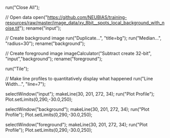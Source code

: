 run("Close All");

// Open data
open("https://github.com/NEUBIAS/training-resources/raw/master/image_data/xy_8bit__spots_local_background_with_noise.tif");
rename("input");

// Create background image
run("Duplicate...", "title=bg");
run("Median...", "radius=30");
rename("background");

// Create foreground image
imageCalculator("Subtract create 32-bit", "input","background");
rename("foreground");

run("Tile");

// Make line profiles to quantitatively display what happened
run("Line Width...", "line=7");

selectWindow("input");
makeLine(30, 201, 272, 34);
run("Plot Profile");
Plot.setLimits(0,290,-30.0,250);

selectWindow("background");
makeLine(30, 201, 272, 34);
run("Plot Profile");
Plot.setLimits(0,290,-30.0,250);

selectWindow("foreground");
makeLine(30, 201, 272, 34);
run("Plot Profile");
Plot.setLimits(0,290,-30.0,250);



